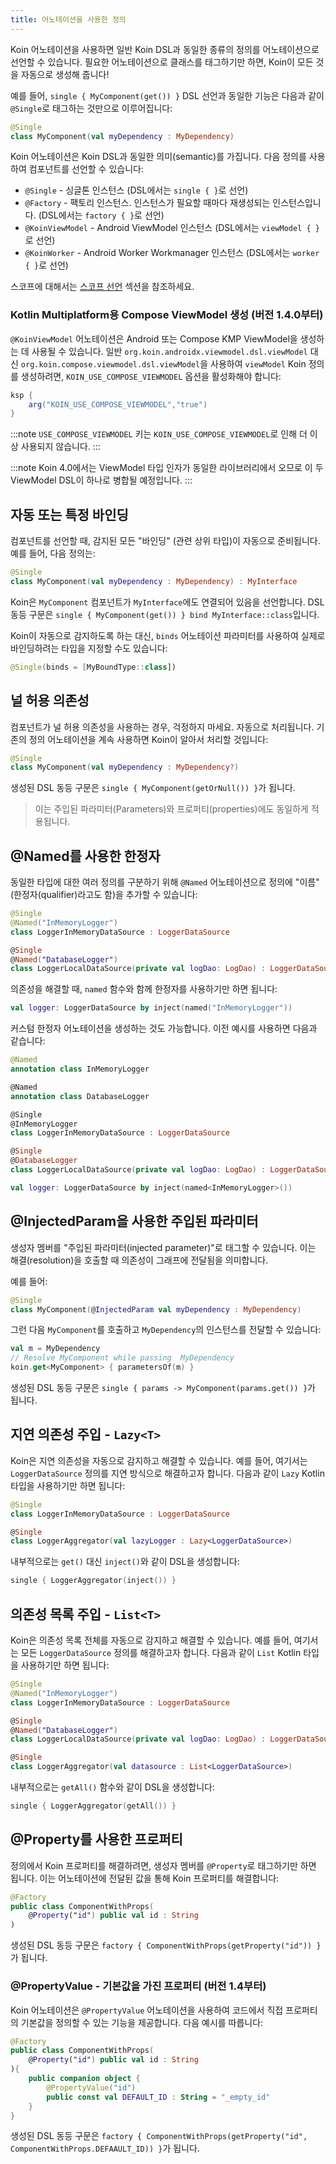 ```yaml
---
title: 어노테이션을 사용한 정의
---
```


Koin 어노테이션을 사용하면 일반 Koin DSL과 동일한 종류의 정의를 어노테이션으로 선언할 수 있습니다. 필요한 어노테이션으로 클래스를 태그하기만 하면, Koin이 모든 것을 자동으로 생성해 줍니다!

예를 들어, `single { MyComponent(get()) }` DSL 선언과 동일한 기능은 다음과 같이 `@Single`로 태그하는 것만으로 이루어집니다:

```kotlin
@Single
class MyComponent(val myDependency : MyDependency)
```

Koin 어노테이션은 Koin DSL과 동일한 의미(semantic)를 가집니다. 다음 정의를 사용하여 컴포넌트를 선언할 수 있습니다:

-   `@Single` - 싱글톤 인스턴스 (DSL에서는 `single { }`로 선언)
-   `@Factory` - 팩토리 인스턴스. 인스턴스가 필요할 때마다 재생성되는 인스턴스입니다. (DSL에서는 `factory { }`로 선언)
-   `@KoinViewModel` - Android ViewModel 인스턴스 (DSL에서는 `viewModel { }`로 선언)
-   `@KoinWorker` - Android Worker Workmanager 인스턴스 (DSL에서는 `worker { }`로 선언)

스코프에 대해서는 [스코프 선언](/docs/reference/koin-core/scopes.md) 섹션을 참조하세요.

### Kotlin Multiplatform용 Compose ViewModel 생성 (버전 1.4.0부터)

`@KoinViewModel` 어노테이션은 Android 또는 Compose KMP ViewModel을 생성하는 데 사용될 수 있습니다. 일반 `org.koin.androidx.viewmodel.dsl.viewModel` 대신 `org.koin.compose.viewmodel.dsl.viewModel`을 사용하여 `viewModel` Koin 정의를 생성하려면, `KOIN_USE_COMPOSE_VIEWMODEL` 옵션을 활성화해야 합니다:

```groovy
ksp {
    arg("KOIN_USE_COMPOSE_VIEWMODEL","true")
}
```

:::note
`USE_COMPOSE_VIEWMODEL` 키는 `KOIN_USE_COMPOSE_VIEWMODEL`로 인해 더 이상 사용되지 않습니다.
:::

:::note
Koin 4.0에서는 ViewModel 타입 인자가 동일한 라이브러리에서 오므로 이 두 ViewModel DSL이 하나로 병합될 예정입니다.
:::

## 자동 또는 특정 바인딩

컴포넌트를 선언할 때, 감지된 모든 "바인딩" (관련 상위 타입)이 자동으로 준비됩니다. 예를 들어, 다음 정의는:

```kotlin
@Single
class MyComponent(val myDependency : MyDependency) : MyInterface
```

Koin은 `MyComponent` 컴포넌트가 `MyInterface`에도 연결되어 있음을 선언합니다. DSL 동등 구문은 `single { MyComponent(get()) } bind MyInterface::class`입니다.

Koin이 자동으로 감지하도록 하는 대신, `binds` 어노테이션 파라미터를 사용하여 실제로 바인딩하려는 타입을 지정할 수도 있습니다:

```kotlin
@Single(binds = [MyBoundType::class])
```

## 널 허용 의존성

컴포넌트가 널 허용 의존성을 사용하는 경우, 걱정하지 마세요. 자동으로 처리됩니다. 기존의 정의 어노테이션을 계속 사용하면 Koin이 알아서 처리할 것입니다:

```kotlin
@Single
class MyComponent(val myDependency : MyDependency?)
```

생성된 DSL 동등 구문은 `single { MyComponent(getOrNull()) }`가 됩니다.

> 이는 주입된 파라미터(Parameters)와 프로퍼티(properties)에도 동일하게 적용됩니다.

## @Named를 사용한 한정자

동일한 타입에 대한 여러 정의를 구분하기 위해 `@Named` 어노테이션으로 정의에 "이름" (한정자(qualifier)라고도 함)을 추가할 수 있습니다:

```kotlin
@Single
@Named("InMemoryLogger")
class LoggerInMemoryDataSource : LoggerDataSource

@Single
@Named("DatabaseLogger")
class LoggerLocalDataSource(private val logDao: LogDao) : LoggerDataSource
```

의존성을 해결할 때, `named` 함수와 함께 한정자를 사용하기만 하면 됩니다:

```kotlin
val logger: LoggerDataSource by inject(named("InMemoryLogger"))
```

커스텀 한정자 어노테이션을 생성하는 것도 가능합니다. 이전 예시를 사용하면 다음과 같습니다:

```kotlin
@Named
annotation class InMemoryLogger

@Named
annotation class DatabaseLogger

@Single
@InMemoryLogger
class LoggerInMemoryDataSource : LoggerDataSource

@Single
@DatabaseLogger
class LoggerLocalDataSource(private val logDao: LogDao) : LoggerDataSource
```

```kotlin
val logger: LoggerDataSource by inject(named<InMemoryLogger>())
```

## @InjectedParam을 사용한 주입된 파라미터

생성자 멤버를 "주입된 파라미터(injected parameter)"로 태그할 수 있습니다. 이는 해결(resolution)을 호출할 때 의존성이 그래프에 전달됨을 의미합니다.

예를 들어:

```kotlin
@Single
class MyComponent(@InjectedParam val myDependency : MyDependency)
```

그런 다음 `MyComponent`를 호출하고 `MyDependency`의 인스턴스를 전달할 수 있습니다:

```kotlin
val m = MyDependency
// Resolve MyComponent while passing  MyDependency
koin.get<MyComponent> { parametersOf(m) }
```

생성된 DSL 동등 구문은 `single { params -> MyComponent(params.get()) }`가 됩니다.

## 지연 의존성 주입 - `Lazy<T>`

Koin은 지연 의존성을 자동으로 감지하고 해결할 수 있습니다. 예를 들어, 여기서는 `LoggerDataSource` 정의를 지연 방식으로 해결하고자 합니다. 다음과 같이 `Lazy` Kotlin 타입을 사용하기만 하면 됩니다:

```kotlin
@Single
class LoggerInMemoryDataSource : LoggerDataSource

@Single
class LoggerAggregator(val lazyLogger : Lazy<LoggerDataSource>)
```

내부적으로는 `get()` 대신 `inject()`와 같이 DSL을 생성합니다:

```kotlin
single { LoggerAggregator(inject()) }
```

## 의존성 목록 주입 - `List<T>`

Koin은 의존성 목록 전체를 자동으로 감지하고 해결할 수 있습니다. 예를 들어, 여기서는 모든 `LoggerDataSource` 정의를 해결하고자 합니다. 다음과 같이 `List` Kotlin 타입을 사용하기만 하면 됩니다:

```kotlin
@Single
@Named("InMemoryLogger")
class LoggerInMemoryDataSource : LoggerDataSource

@Single
@Named("DatabaseLogger")
class LoggerLocalDataSource(private val logDao: LogDao) : LoggerDataSource

@Single
class LoggerAggregator(val datasource : List<LoggerDataSource>)
```

내부적으로는 `getAll()` 함수와 같이 DSL을 생성합니다:

```kotlin
single { LoggerAggregator(getAll()) }
```

## @Property를 사용한 프로퍼티

정의에서 Koin 프로퍼티를 해결하려면, 생성자 멤버를 `@Property`로 태그하기만 하면 됩니다. 이는 어노테이션에 전달된 값을 통해 Koin 프로퍼티를 해결합니다:

```kotlin
@Factory
public class ComponentWithProps(
    @Property("id") public val id : String
)
```

생성된 DSL 동등 구문은 `factory { ComponentWithProps(getProperty("id")) }`가 됩니다.

### @PropertyValue - 기본값을 가진 프로퍼티 (버전 1.4부터)

Koin 어노테이션은 `@PropertyValue` 어노테이션을 사용하여 코드에서 직접 프로퍼티의 기본값을 정의할 수 있는 기능을 제공합니다. 다음 예시를 따릅니다:

```kotlin
@Factory
public class ComponentWithProps(
    @Property("id") public val id : String
){
    public companion object {
        @PropertyValue("id")
        public const val DEFAULT_ID : String = "_empty_id"
    }
}
```

생성된 DSL 동등 구문은 `factory { ComponentWithProps(getProperty("id", ComponentWithProps.DEFAAULT_ID)) }`가 됩니다.